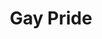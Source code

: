 ---
pid: llp288
title: Gay Pride
location_transcription: on top of independence Hall
coordinates: "[-75.149264226629, 39.952243017112]"
zipcode: '19607'
gen_neighborhood: 
neighborhood: 
outside_phl: 'Reading PA '
age: 
age_range: 
instagram: 
image_file_name: llp_288.jpg
proposal_transcription: |-
  Gay is the way

  Very Colorful

  amos: Jenhugbug
  Jardynkrz
topic: LGBTQ+
topic_summary: '0'
type: Sculpture Statue
keywords_other: independence hall
credit: "@Jenhuloug"
image_labels: 
twitter: 
facebook: 
permalink: "/monuments/llp288/"
layout: item-page
---